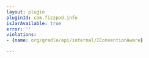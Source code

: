 ```yaml
---
layout: plugin
pluginId: com.fizzpod.info
isJarAvailable: true
error: ''
violations:
- {name: org/gradle/api/internal/IConventionAware}

---
```

